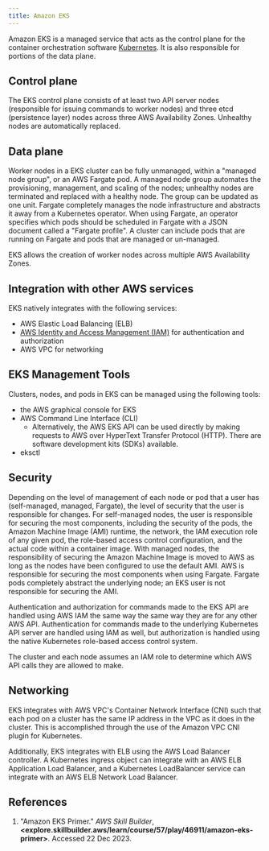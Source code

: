```yaml
---
title: Amazon EKS
---
```

Amazon EKS is a managed service that acts as the control plane for the container orchestration software [Kubernetes](/kubernetes.html). It is also responsible for portions of the data plane.

## Control plane

The EKS control plane consists of at least two API server nodes (responsible for issuing commands to worker nodes) and three etcd (persistence layer) nodes across three AWS Availability Zones. Unhealthy nodes are automatically replaced.

## Data plane

Worker nodes in a EKS cluster can be fully unmanaged, within a "managed node group", or an AWS Fargate pod. A managed node group automates the provisioning, management, and scaling of the nodes; unhealthy nodes are terminated and replaced with a healthy node. The group can be updated as one unit. Fargate completely manages the node infrastructure and abstracts it away from a Kubernetes operator. When using Fargate, an operator specifies which pods should be scheduled in Fargate with a JSON document called a "Fargate profile". A cluster can include pods that are running on Fargate and pods that are managed or un-managed.

EKS allows the creation of worker nodes across multiple AWS Availability Zones.

## Integration with other AWS services

EKS natively integrates with the following services:

- AWS Elastic Load Balancing (ELB)
- [AWS Identity and Access Management (IAM)](/aws/iam.html) for authentication and authorization
- AWS VPC for networking

## EKS Management Tools

Clusters, nodes, and pods in EKS can be managed using the following tools:

- the AWS graphical console for EKS
- AWS Command Line Interface (CLI)
  - Alternatively, the AWS EKS API can be used directly by making requests to AWS over HyperText Transfer Protocol (HTTP). There are software development kits (SDKs) available.
- eksctl

## Security

Depending on the level of management of each node or pod that a user has (self-managed, managed, Fargate), the level of security that the user is responsible for changes. For self-managed nodes, the user is responsible for securing the most components, including the security of the pods, the Amazon Machine Image (AMI) runtime, the network, the IAM execution role of any given pod, the role-based access control configuration, and the actual code within a container image. With managed nodes, the responsibility of securing the Amazon Machine Image is moved to AWS as long as the nodes have been configured to use the default AMI. AWS is responsible for securing the most components when using Fargate. Fargate pods completely abstract the underlying node; an EKS user is not responsible for securing the AMI.

Authentication and authorization for commands made to the EKS API are handled using AWS IAM the same way the same way they are for any other AWS API. Authentication for commands made to the underlying Kubernetes API server are handled using IAM as well, but authorization is handled using the native Kubernetes role-based access control system.

The cluster and each node assumes an IAM role to determine which AWS API calls they are allowed to make.

## Networking

EKS integrates with AWS VPC's Container Network Interface (CNI) such that each pod on a cluster has the same IP address in the VPC as it does in the cluster. This is accomplished through the use of the Amazon VPC CNI plugin for Kubernetes.

Additionally, EKS integrates with ELB using the AWS Load Balancer controller. A Kubernetes ingress object can integrate with an AWS ELB Application Load Balancer, and a Kubernetes LoadBalancer service can integrate with an AWS ELB Network Load Balancer.

## References

1. "Amazon EKS Primer." *AWS Skill Builder*, **<explore.skillbuilder.aws/learn/course/57/play/46911/amazon-eks-primer>**. Accessed 22 Dec 2023.
